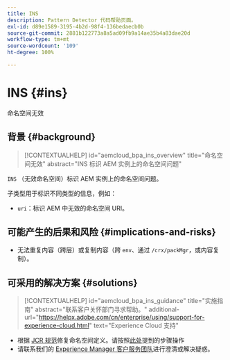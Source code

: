 ```yaml
---
title: INS
description: Pattern Detector 代码帮助页面。
exl-id: d89e1589-3195-4b2d-98f4-136bedaecb0b
source-git-commit: 2881b122773a8a5ad09fb9a14ae35b4a83dae20d
workflow-type: tm+mt
source-wordcount: '109'
ht-degree: 100%

---
```


# INS {#ins}

命名空间无效

## 背景 {#background}

>[!CONTEXTUALHELP]
>id="aemcloud_bpa_ins_overview"
>title="命名空间无效"
>abstract="INS 标识 AEM 实例上的命名空间问题"

`INS`  （无效命名空间）标识 AEM 实例上的命名空间问题。

子类型用于标识不同类型的信息，例如：

* `uri`：标识 AEM 中无效的命名空间 URI。

## 可能产生的后果和风险 {#implications-and-risks}

* 无法重复内容（跨层）或复制内容（跨 `env`、通过 `/crx/packMgr`，或内容复制）。

## 可采用的解决方案 {#solutions}

>[!CONTEXTUALHELP]
>id="aemcloud_bpa_ins_guidance"
>title="实施指南"
>abstract="联系客户关怀部门寻求帮助。"
>additional-url="https://helpx.adobe.com/cn/enterprise/using/support-for-experience-cloud.html" text="Experience Cloud 支持"

* 根据 [JCR 规范](https://developer.adobe.com/experience-manager/reference-materials/spec/jcr/1.0/4.5_Namespaces.html)修复命名空间定义。请按照[此处](https://experienceleaguecommunities.adobe.com/t5/adobe-experience-manager/how-can-i-delete-a-namespace-created-in-crx/td-p/225163)提到的步骤操作
* 请联系我们的 [Experience Manager 客户服务团队](https://helpx.adobe.com/cn/enterprise/using/support-for-experience-cloud.html)进行澄清或解决疑惑。
